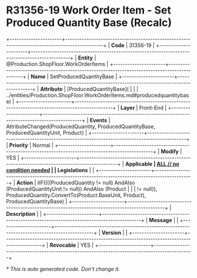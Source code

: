 ﻿---
erp.type: front-end-business-rule
erp.entity: Production.ShopFloor.WorkOrderItems
---

# R31356-19 Work Order Item - Set Produced Quantity Base (Recalc)
+----------------------+----------------------------------------------------------------------------------------------+
| **Code**             | 31356-19                                                                                     |
+----------------------+----------------------------------------------------------------------------------------------+
| **Entity**           | @Production.ShopFloor.WorkOrderItems                                                         |
+----------------------+----------------------------------------------------------------------------------------------+
| **Name**             | SetProducedQuantityBase                                                                      |
+----------------------+----------------------------------------------------------------------------------------------+
| **Attribute**        | [ProducedQuantityBase](                                                                      |
|                      | ../entities/Production.ShopFloor.WorkOrderItems.md#producedquantitybase)                     |
+----------------------+----------------------------------------------------------------------------------------------+
| **Layer**            | Front-End                                                                                    |
+----------------------+----------------------------------------------------------------------------------------------+
| **Events**           | AttributeChanged(ProducedQuantity, ProducedQuantityBase, ProducedQuantityUnit, Product)      |
+----------------------+----------------------------------------------------------------------------------------------+
| **Priority**         | Normal                                                                                       |
+----------------------+----------------------------------------------------------------------------------------------+
| **Modify**           | YES                                                                                          |
+----------------------+----------------------------------------------------------------------------------------------+
| **Applicable         | [ALL // no condition needed](xref:applicable-legislations)                                   |
| Legislations**       |                                                                                              |
+----------------------+----------------------------------------------------------------------------------------------+
| **Action**           | IIF((((ProducedQuantity != null) AndAlso (ProducedQuantityUnit != null)) AndAlso (Product    |
|                      | != null)), ProducedQuantity.ConvertTo(Product.BaseUnit, Product), ProducedQuantityBase)      |
+----------------------+----------------------------------------------------------------------------------------------+
| **Description**      |                                                                                              |
+----------------------+----------------------------------------------------------------------------------------------+
| **Message**          |                                                                                              |
+----------------------+----------------------------------------------------------------------------------------------+
| **Version**          |                                                                                              |
+----------------------+----------------------------------------------------------------------------------------------+
| **Revocable**        | YES                                                                                          |
+----------------------+----------------------------------------------------------------------------------------------+

*\* This is auto generated code. Don't change it.*
